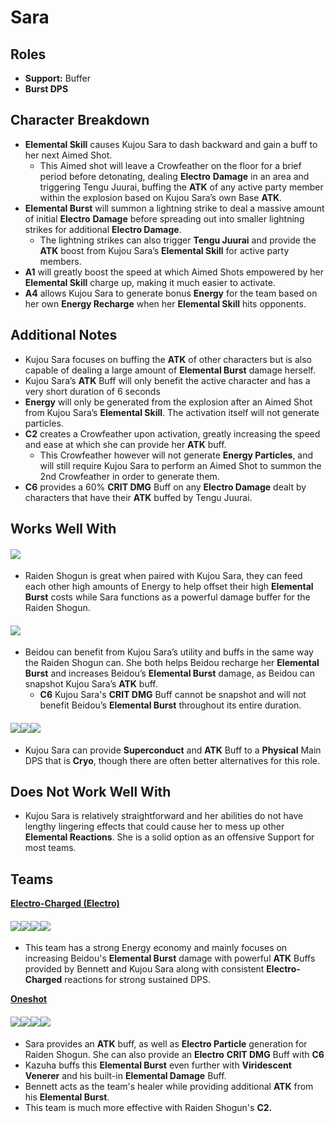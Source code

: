 # Sara

## **Roles**

* **Support:** Buffer
* **Burst DPS**

## **Character Breakdown**

* **Elemental Skill** causes Kujou Sara to dash backward and gain a buff to her next Aimed Shot.
  * This Aimed shot will leave a Crowfeather on the floor for a brief period before detonating, dealing **Electro** **Damage** in an area and triggering Tengu Juurai, buffing the **ATK** of any active party member within the explosion based on Kujou Sara’s own Base **ATK**.
* **Elemental Burst** will summon a lightning strike to deal a massive amount of initial **Electro** **Damage** before spreading out into smaller lightning strikes for additional **Electro Damage**.
  * The lightning strikes can also trigger **Tengu Juurai** and provide the **ATK** boost from Kujou Sara’s **Elemental Skill** for active party members.
* **A1** will greatly boost the speed at which Aimed Shots empowered by her **Elemental Skill** charge up, making it much easier to activate.
* **A4** allows Kujou Sara to generate bonus **Energy** for the team based on her own **Energy Recharge** when her **Elemental Skill** hits opponents.

## **Additional Notes**

* Kujou Sara focuses on buffing the **ATK** of other characters but is also capable of dealing a large amount of **Elemental Burst** damage herself.
* Kujou Sara’s **ATK** Buff will only benefit the active character and has a very short duration of 6 seconds
* **Energy** will only be generated from the explosion after an Aimed Shot from Kujou Sara’s **Elemental Skill**. The activation itself will not generate particles.
* **C2** creates a Crowfeather upon activation, greatly increasing the speed and ease at which she can provide her **ATK** buff.
  * This Crowfeather however will not generate **Energy Particles**, and will still require Kujou Sara to perform an Aimed Shot to summon the 2nd Crowfeather in order to generate them.
* **C6** provides a 60% **CRIT DMG** Buff on any **Electro Damage** dealt by characters that have their **ATK** buffed by Tengu Juurai.

## **Works Well With**

#### ![](../../.gitbook/assets/UI\_AvatarIcon\_Shougun.png)

* Raiden Shogun is great when paired with Kujou Sara, they can feed each other high amounts of Energy to help offset their high **Elemental Burst** costs while Sara functions as a powerful damage buffer for the Raiden Shogun.

#### ![](../../.gitbook/assets/UI\_AvatarIcon\_Beidou.png)

* Beidou can benefit from Kujou Sara’s utility and buffs in the same way the Raiden Shogun can. She both helps Beidou recharge her **Elemental Burst** and increases Beidou’s **Elemental Burst** damage, as Beidou can snapshot Kujou Sara’s **ATK** buff.
  * **C6** Kujou Sara's **CRIT DMG** Buff cannot be snapshot and will not benefit Beidou’s **Elemental Burst** throughout its entire duration.

#### ![](../../.gitbook/assets/UI\_AvatarIcon\_Rosaria.png)![](../../.gitbook/assets/UI\_AvatarIcon\_Kaeya.png)![](../../.gitbook/assets/UI\_AvatarIcon\_Eula.png)

* Kujou Sara can provide **Superconduct** and **ATK** Buff to a **Physical** Main DPS that is **Cryo**, though there are often better alternatives for this role.

## **Does Not Work Well With**

* Kujou Sara is relatively straightforward and her abilities do not have lengthy lingering effects that could cause her to mess up other **Elemental Reactions**. She is a solid option as an offensive Support for most teams.

## **Teams**

[**Electro-Charged (Electro)**](../../teams/electro-charged.md)

#### ![](../../.gitbook/assets/UI\_AvatarIcon\_Beidou.png)![](../../.gitbook/assets/UI\_AvatarIcon\_Sara.png)![](../../.gitbook/assets/UI\_AvatarIcon\_Xingqiu.png)![](../../.gitbook/assets/UI\_AvatarIcon\_Bennett.png)

* This team has a strong Energy economy and mainly focuses on increasing Beidou's **Elemental Burst** damage with powerful **ATK** Buffs provided by Bennett and Kujou Sara along with consistent **Electro-Charged** reactions for strong sustained DPS.

[**Oneshot**](../../teams/oneshot.md)

#### ![](../../.gitbook/assets/UI\_AvatarIcon\_Shougun.png)![](../../.gitbook/assets/UI\_AvatarIcon\_Sara.png)![](../../.gitbook/assets/UI\_AvatarIcon\_Kazuha.png)![](../../.gitbook/assets/UI\_AvatarIcon\_Bennett.png)

* Sara provides an **ATK** buff, as well as **Electro Particle** generation for Raiden Shogun. She can also provide an **Electro** **CRIT DMG** Buff with **C6**
* Kazuha buffs this **Elemental Burst** even further with **Viridescent Venerer** and his built-in **Elemental Damage** Buff.
* Bennett acts as the team's healer while providing additional **ATK** from his **Elemental Burst**.
* This team is much more effective with Raiden Shogun's **C2.**
